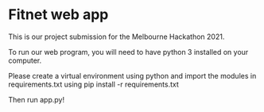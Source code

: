 # Fitnet web app

This is our project submission for the Melbourne Hackathon 2021.

To run our web program, you will need to have python 3 installed on your
computer.

Please create a virtual environment using python and import the modules in
requirements.txt using pip install -r requirements.txt

Then run app.py!
